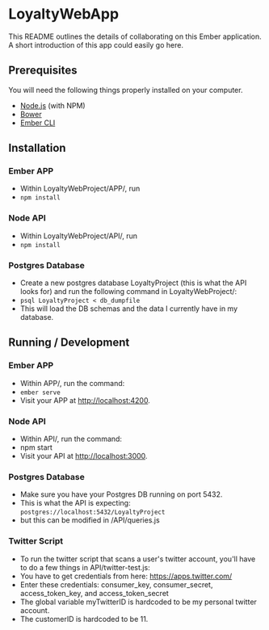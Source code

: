 # LoyaltyWebApp

This README outlines the details of collaborating on this Ember application.
A short introduction of this app could easily go here.

## Prerequisites

You will need the following things properly installed on your computer.

* [Node.js](https://nodejs.org/) (with NPM)
* [Bower](https://bower.io/)
* [Ember CLI](https://ember-cli.com/)

## Installation

### Ember APP
* Within LoyaltyWebProject/APP/, run
* `npm install`

### Node API
* Within LoyaltyWebProject/API/, run
* `npm install`

### Postgres Database
* Create a new postgres database LoyaltyProject (this is what the API looks for)  and run the following command in LoyaltyWebProject/:
* `psql LoyaltyProject < db_dumpfile`
* This will load the DB schemas and the data I currently have in my database.

## Running / Development

### Ember APP
* Within APP/, run the command: 
* `ember serve`
* Visit your APP at [http://localhost:4200](http://localhost:4200).

### Node API
* Within API/, run the command:
* npm start
* Visit your API at [http://localhost:3000](http://localhost:3000).

### Postgres Database
* Make sure you have your Postgres DB running on port 5432.
* This is what the API is expecting: `postgres://localhost:5432/LoyaltyProject`
* but this can be modified in /API/queries.js


### Twitter Script
* To run the twitter script that scans a user's twitter account, you'll have to do a few things in API/twitter-test.js:
* You have to get credentials from here: https://apps.twitter.com/
* Enter these credentials: consumer_key, consumer_secret, access_token_key, and access_token_secret
* The global variable myTwitterID is hardcoded to be my personal twitter account.
* The customerID is hardcoded to be 11.
